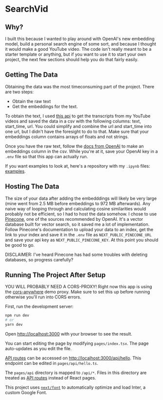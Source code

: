 # SearchVid

## Why?

I built this because I wanted to play around with OpenAI's new embedding model, build a personal search engine of some sort, and because I thought it would make a good YouTube video. The code isn't really meant to be a starter template or anything, but if you want to use it to start your own project, the next few sections should help you do that fairly easily.

## Getting The Data
Obtaining the data was the most timeconsuming part of the project. There are two steps:
- Obtain the raw text
- Get the embeddings for the text.

To obtain the text, I used [this api](https://github.com/siddhantdubey/Sidgrep) to get the transcripts from my YouTube videos and saved the data in a csv with the following columns: text, start_time, url. You could simplify and combine the url and start_time into one url, but I didn't have the foresight to do to that. Make sure that your embeddings column contains arrays of floats and not strings.

Once you have the raw text, follow the [docs from OpenAI](https://beta.openai.com/docs/guides/embeddings/how-to-get-embeddings) to make an embeddings column in the csv. While you're at it, save your OpenAI key in a `.env` file so that this app can actually run. 

If you want examples to look at, here's a repository with my `.ipynb` files: [examples](https://github.com/siddhantdubey/SidgrepPrep/).

## Hosting The Data 
The size of your data after adding the embedddings will likely be very large (mine went from 2.5 MB before embeddings to 972 MB afterwards). Any naive way of looping through and calculating cosine similarities would probably not be efficient, so I had to host the data somehow. I chose to use [Pinecone](https://www.pinecone.io/), one of the sources recommended by OpenAI. It's a vector database built for vector search, so it saved me a lot of implementation. Follow Pinecone's documentation to upload your data to an index, get the link to your index and save it in the `.env` file as `NEXT_PUBLIC_PINECONE_URL` and save your api key as `NEXT_PUBLIC_PINECONE_KEY`. At this point you should be good to go.

DISCLAIMER: I've heard Pinecone has had some troubles with deleting databases, so progress carefully?

## Running The Project After Setup

YOU WILL PROBABLY NEED A CORS-PROXY! Right now this app is using the [cors-anywhere](https://cors-anywhere.herokuapp.com/) demo proxy. Make sure to set this up before running otherwise you'll run into CORS errors.

First, run the development server:

```bash
npm run dev
# or
yarn dev
```

Open [http://localhost:3000](http://localhost:3000) with your browser to see the result.

You can start editing the page by modifying `pages/index.tsx`. The page auto-updates as you edit the file.

[API routes](https://nextjs.org/docs/api-routes/introduction) can be accessed on [http://localhost:3000/api/hello](http://localhost:3000/api/hello). This endpoint can be edited in `pages/api/hello.ts`.

The `pages/api` directory is mapped to `/api/*`. Files in this directory are treated as [API routes](https://nextjs.org/docs/api-routes/introduction) instead of React pages.

This project uses [`next/font`](https://nextjs.org/docs/basic-features/font-optimization) to automatically optimize and load Inter, a custom Google Font.

